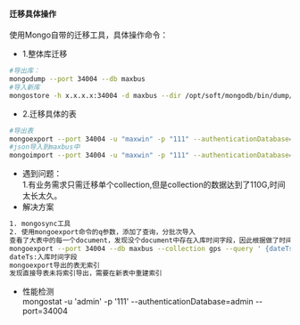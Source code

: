 #### 迁移具体操作
使用Mongo自带的迁移工具，具体操作命令：
+ 1.整体库迁移
```bash
#导出库：
mongodump --port 34004 --db maxbus
#导入新库
mongostore -h x.x.x.x:34004 -d maxbus --dir /opt/soft/mongodb/bin/dump/maxbus -u=admin -p=111
```
+ 2.迁移具体的表
```bash
#导出表
mongoexport --port 34004 -u "maxwin" -p "111" --authenticationDatabase=mqtt -d maxbus -c gps --out gps.json
#json导入到maxbus中
mongoimport --port 34004 -u "maxwin" -p "111" --authenticationDatabase=mqtt -d maxbus  neighborhoods.json -c neighborhoods
```

+ 遇到问题：</br>
1.有业务需求只需迁移单个collection,但是collection的数据达到了110G,时间太长太久。
+ 解决方案
```bash
1. mongosync工具
2. 使用mongoexport命令的q参数，添加了查询，分批次导入
查看了大表中的每一个document，发现没个document中存在入库时间字段，因此根据做了时间分割，写服务暂停之前，先把当日之前的数据导出，减少写服务暂停时间。 
mongoexport --port 34004 --db maxbus --collection gps --query ' {dateTs:{$gt:1519747200000}}' --out /mnt/mongo/gps.json 
dateTs:入库时间字段
mongoexport导出的表无索引 
发现直接导表未将索引导出，需要在新表中重建索引
```

+ 性能检测 </br>
mongostat -u 'admin' -p '111' --authenticationDatabase=admin --port=34004
